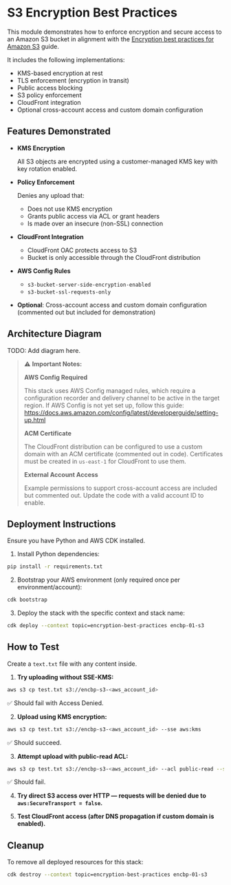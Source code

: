 # S3 Encryption Best Practices

This module demonstrates how to enforce encryption and secure access to an Amazon S3 bucket in alignment with the [Encryption best practices for Amazon S3](https://docs.aws.amazon.com/prescriptive-guidance/latest/encryption-best-practices/s3.html) guide.

It includes the following implementations:
- KMS-based encryption at rest
- TLS enforcement (encryption in transit)
- Public access blocking
- S3 policy enforcement
- CloudFront integration
- Optional cross-account access and custom domain configuration

## Features Demonstrated

- **KMS Encryption**

  All S3 objects are encrypted using a customer-managed KMS key with key rotation enabled.

- **Policy Enforcement**

  Denies any upload that:
  - Does not use KMS encryption
  - Grants public access via ACL or grant headers
  - Is made over an insecure (non-SSL) connection

- **CloudFront Integration**

  - CloudFront OAC protects access to S3
  - Bucket is only accessible through the CloudFront distribution

- **AWS Config Rules**

  - `s3-bucket-server-side-encryption-enabled`
  - `s3-bucket-ssl-requests-only`

- **Optional**: Cross-account access and custom domain configuration (commented out but included for demonstration)

## Architecture Diagram

TODO: Add diagram here.

> ⚠️ **Important Notes:**
>
> **AWS Config Required**
>
> This stack uses AWS Config managed rules, which require a configuration recorder and delivery channel to be active in the target region.
> If AWS Config is not yet set up, follow this guide:
> https://docs.aws.amazon.com/config/latest/developerguide/setting-up.html
>
> **ACM Certificate**
>
> The CloudFront distribution can be configured to use a custom domain with an ACM certificate (commented out in code).
> Certificates must be created in `us-east-1` for CloudFront to use them.
>
> **External Account Access**
>
> Example permissions to support cross-account access are included but commented out.
> Update the code with a valid account ID to enable.


## Deployment Instructions

Ensure you have Python and AWS CDK installed.

1. Install Python dependencies:
```bash
pip install -r requirements.txt
```

2. Bootstrap your AWS environment (only required once per environment/account):
```bash
cdk bootstrap
```

3. Deploy the stack with the specific context and stack name:
```bash
cdk deploy --context topic=encryption-best-practices encbp-01-s3
```

## How to Test

Create a `text.txt` file with any content inside.

1. **Try uploading without SSE-KMS:**

```bash
aws s3 cp test.txt s3://encbp-s3-<aws_account_id>
```
✅ Should fail with Access Denied.

2. **Upload using KMS encryption:**

```bash
aws s3 cp test.txt s3://encbp-s3-<aws_account_id> --sse aws:kms
```
✅ Should succeed.

3. **Attempt upload with public-read ACL:**

```bash
aws s3 cp test.txt s3://encbp-s3-<aws_account_id> --acl public-read --sse aws:kms
```
✅ Should fail.

4. **Try direct S3 access over HTTP — requests will be denied due to `aws:SecureTransport = false`.**

5. **Test CloudFront access (after DNS propagation if custom domain is enabled).**

## Cleanup

To remove all deployed resources for this stack:

```bash
cdk destroy --context topic=encryption-best-practices encbp-01-s3
```
